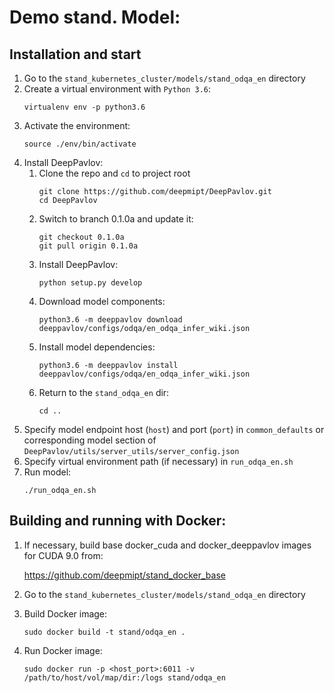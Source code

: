 # Demo stand. Model: 

## Installation and start
1. Go to the `stand_kubernetes_cluster/models/stand_odqa_en` directory
2. Create a virtual environment with `Python 3.6`:
    ```
    virtualenv env -p python3.6
    ```
3. Activate the environment:
    ```
    source ./env/bin/activate
    ```
4. Install DeepPavlov:
    1. Clone the repo and `cd` to project root
        ```
        git clone https://github.com/deepmipt/DeepPavlov.git
        cd DeepPavlov
        ```
    2. Switch to branch 0.1.0a and update it:
        ```
        git checkout 0.1.0a
        git pull origin 0.1.0a
        ```
    3. Install DeepPavlov:
        ```
        python setup.py develop
        ```
    4. Download model components:
        ```
        python3.6 -m deeppavlov download deeppavlov/configs/odqa/en_odqa_infer_wiki.json
        ```
    5. Install model dependencies:
        ```
        python3.6 -m deeppavlov install deeppavlov/configs/odqa/en_odqa_infer_wiki.json
        ```
    6. Return to the `stand_odqa_en` dir:
        ```
        cd ..
        ```
5. Specify model endpoint host (`host`) and port (`port`) in `common_defaults` or corresponding model section of `DeepPavlov/utils/server_utils/server_config.json`
6. Specify virtual environment path (if necessary) in `run_odqa_en.sh`
7. Run model:
    ```
    ./run_odqa_en.sh
    ```

## Building and running with Docker:
1. If necessary, build base docker_cuda and docker_deeppavlov images for CUDA 9.0 from:

   https://github.com/deepmipt/stand_docker_base
  
2. Go to the `stand_kubernetes_cluster/models/stand_odqa_en` directory

3. Build Docker image:
   ```
   sudo docker build -t stand/odqa_en .
   ```
4. Run Docker image:
   ```
   sudo docker run -p <host_port>:6011 -v /path/to/host/vol/map/dir:/logs stand/odqa_en
   ```